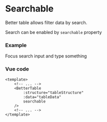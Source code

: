 <script setup>
  import SearchableExample from "./components/SearchableExample.vue";
</script>

# Searchable

Better table allows filter data by search.

Search can be enabled by `searchable` property

### Example

Focus search input and type something

<SearchableExample></SearchableExample>

### Vue code

```vue{6}
<template>
	<!-- ... -->
	<BetterTable
		:structure="tableStructure"
		:data="tableData"
		searchable
	/>
	<!-- ... -->
</template>
```